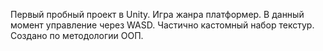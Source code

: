 Первый пробный проект в Unity. Игра жанра платформер.
В данный момент управление через WASD.
Частично кастомный набор текстур.
Создано по методологии ООП.
